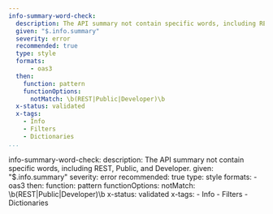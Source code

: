 ```yaml
---
info-summary-word-check:
  description: The API summary not contain specific words, including REST, Public, and Developer.
  given: "$.info.summary"
  severity: error
  recommended: true
  type: style
  formats:
      - oas3
  then:
    function: pattern
    functionOptions:
      notMatch: \b(REST|Public|Developer)\b
  x-status: validated
  x-tags:
    - Info
    - Filters
    - Dictionaries
...
```

info-summary-word-check:
  description: The API summary not contain specific words, including REST, Public, and Developer.
  given: "$.info.summary"
  severity: error
  recommended: true
  type: style
  formats:
      - oas3
  then:
    function: pattern
    functionOptions:
      notMatch: \b(REST|Public|Developer)\b
  x-status: validated
  x-tags:
    - Info
    - Filters
    - Dictionaries  